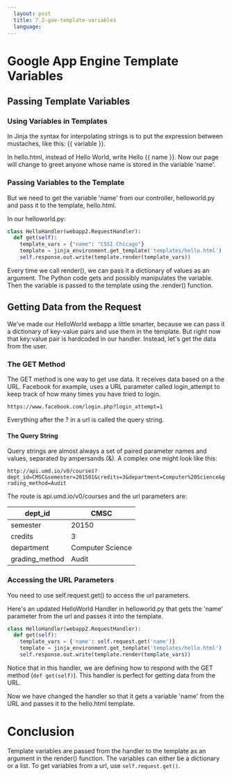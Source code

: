 ```yaml
---
  layout: post
  title: 7.2-gae-template-variables
  language: 
---
```

#  Google App Engine Template Variables
## Passing Template Variables

###  Using Variables in Templates
In Jinja  the syntax for interpolating strings is to put the expression between mustaches, like this: {{ variable }}. 

In hello.html, instead of Hello World, write Hello {{ name }}. Now our page will change to greet anyone whose name is stored in the variable 'name'.

###  Passing Variables to the Template
But we need to get the variable 'name' from our controller, helloworld.py and pass it to the template, hello.html.

In our helloworld.py:
```python
class HelloHandler(webapp2.RequestHandler):
  def get(self):
    template_vars = {"name": "CSSI Chicago"}
    template = jinja_environment.get_template('templates/hello.html')
    self.response.out.write(template.render(template_vars))
```
Every time we call render(), we can pass it a dictionary of values as an argument. The Python code gets and possibly manipulates the variable. Then the variable is passed to the template using the .render() function.


##  Getting Data from the Request

We’ve made our HelloWorld webapp a little smarter, because we can pass it a dictionary of key-value pairs and use them in the template. But right now that key:value pair is hardcoded in our handler. Instead, let's get the data from the user.


###  The GET Method
The GET method is one way to get use data. It receives data based on a the URL. Facebook for example, uses a URL parameter called login_attempt to keep track of how many times you have tried to login.

`https://www.facebook.com/login.php?login_attempt=1`

Everything after the ? in a url is called the query string. 

####  The Query String
Query strings are almost always a set of paired parameter names and values, separated by ampersands (&). A complex one might look like this:

`http://api.umd.io/v0/courses?dept_id=CMSC&semester=201501&credits=3&department=Computer%20Science&grading_method=Audit`

The route is api.umd.io/v0/courses and the url parameters are:

| dept_id       | CMSC        | 
| ------------- |-------------|
| semester      | 20150       | 
| credits       | 3           | 
| department     | Computer Science   | 
|grading_method|Audit|



###  Accessing the URL Parameters
You need to use self.request.get() to access the url parameters.

Here's an updated HelloWorld Handler in helloworld.py that gets the 'name' parameter from the url and passes it into the template.
```python
class HelloHandler(webapp2.RequestHandler):
  def get(self):
    template_vars = {'name': self.request.get('name')}
    template = jinja_environment.get_template('templates/hello.html')
    self.response.out.write(template.render(template_vars))
```
Notice that in this handler, we are defining how to respond with the GET method (`def get(self)`). This handler is perfect for getting data from the URL. 

Now we have changed the handler so that it gets a variable 'name' from the URL and passes it to the hello.html template.

# Conclusion
Template variables are passed from the handler to the template as an argument in the render() function. The variables can either be a dictionary or a list. To get variables from a url, use `self.request.get()`.
